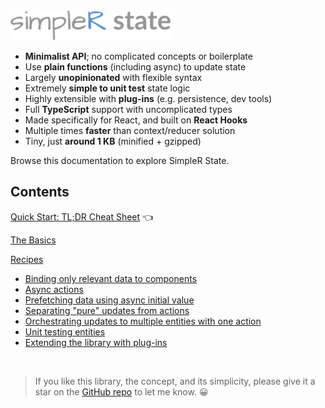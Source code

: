 <img src="assets/simpler-state-logo.png" alt="SimpleR State" height="48" />

- __Minimalist API__; no complicated concepts or boilerplate
- Use __plain functions__ (including async) to update state
- Largely __unopinionated__ with flexible syntax
- Extremely __simple to unit test__ state logic
- Highly extensible with __plug-ins__ (e.g. persistence, dev tools)
- Full __TypeScript__ support with uncomplicated types
- Made specifically for React, and built on __React Hooks__ 
- Multiple times __faster__ than context/reducer solution
- Tiny, just __around 1 KB__ (minified + gzipped)

Browse this documentation to explore SimpleR State.

## Contents

[Quick Start: TL;DR Cheat Sheet](quick-start.html) 👈

[The Basics](basics.html)

[Recipes](recipes.html)
- [Binding only relevant data to components](recipe-transforms.html)
- [Async actions](recipe-async.html)
- [Prefetching data using async initial value](recipe-promise-init.html)
- [Separating "pure" updates from actions](recipe-pure.html)
- [Orchestrating updates to multiple entities with one action](recipe-orchestrators.html)
- [Unit testing entities](recipe-testing.html)
- [Extending the library with plug-ins](recipe-plugins.html)

<br />

> If you like this library, the concept, and its simplicity, please give it a star on the [GitHub repo](https://github.com/arnelenero/simpler-state) to let me know. 😀